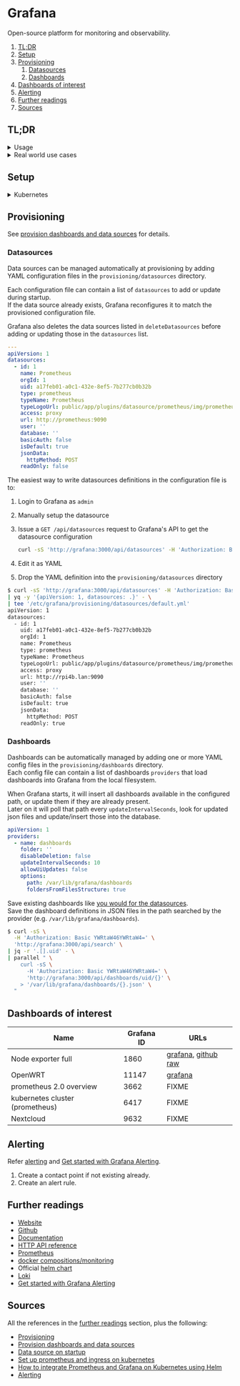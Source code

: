 # Grafana

Open-source platform for monitoring and observability.

1. [TL;DR](#tldr)
1. [Setup](#setup)
1. [Provisioning](#provisioning)
   1. [Datasources](#datasources)
   1. [Dashboards](#dashboards)
1. [Dashboards of interest](#dashboards-of-interest)
1. [Alerting](#alerting)
1. [Further readings](#further-readings)
1. [Sources](#sources)

## TL;DR

<details>
  <summary>Usage</summary>

```sh
docker run -d --rm --name 'grafana-oss' -p '3000:3000' 'grafana/grafana-oss'
docker run -d --rm --name 'grafana-enterprise' -p '3000:3000' -ti -entrypoint 'bash' 'grafana/grafana-enterprise'
```

```plaintext
# Return health information
GET /api/health
```

</details>

<details>
  <summary>Real world use cases</summary>

```sh
# Export all existing dashboards by ID.
curl -sS \
  -H 'Authorization: Basic YWRtaW46YWRtaW4=' \
  'http://grafana:3000/api/search' \
| jq -r '.[].uid' - \
| parallel " \
    curl -sS \
      -H 'Authorization: Basic YWRtaW46YWRtaW4=' \
      'http://grafana:3000/api/dashboards/uid/{}' \
    > '{}.json' \
  "
```

</details>

## Setup

<details>
  <summary>Kubernetes</summary>

```sh
helm repo add 'grafana' 'https://grafana.github.io/helm-charts'
helm -n 'monitoring' upgrade -i --create-namespace --set adminPassword='abc0123' 'grafana' 'grafana/grafana'

helm -n 'monitoring' upgrade -i --create-namespace --repo 'https://grafana.github.io/helm-charts' 'grafana' 'grafana'
```

Access components:

| Component | From within the cluster                   |
| --------- | ----------------------------------------- |
| Server    | `grafana.monitoring.svc.cluster.local:80` |

```sh
# Access the server
kubectl -n 'monitoring' get secret 'grafana' -o jsonpath='{.data.admin-password}' | base64 --decode
kubectl -n 'monitoring' get pods -l 'app.kubernetes.io/name=grafana,app.kubernetes.io/instance=grafana' \
  -o jsonpath='{.items[0].metadata.name}' \
| xargs -I '%%' kubectl -n 'monitoring' port-forward "%%" '3000'
```

Clean up:

```sh
helm -n 'monitoring' delete 'grafana'
kubectl delete namespace --ignore-not-found 'monitoring'
```

Access Prometheus instances in the same namespace using `http://prometheus-server`

</details>

## Provisioning

See [provision dashboards and data sources] for details.

### Datasources

Data sources can be managed automatically at provisioning by adding YAML configuration files in the
`provisioning/datasources` directory.

Each configuration file can contain a list of `datasources` to add or update during startup.<br/>
If the data source already exists, Grafana reconfigures it to match the provisioned configuration file.

Grafana also deletes the data sources listed in `deleteDatasources` before adding or updating those in the `datasources`
list.

```yml
---
apiVersion: 1
datasources:
  - id: 1
    name: Prometheus
    orgId: 1
    uid: a17feb01-a0c1-432e-8ef5-7b277cb0b32b
    type: prometheus
    typeName: Prometheus
    typeLogoUrl: public/app/plugins/datasource/prometheus/img/prometheus_logo.svg
    access: proxy
    url: http://prometheus:9090
    user: ''
    database: ''
    basicAuth: false
    isDefault: true
    jsonData:
      httpMethod: POST
    readOnly: false
```

The easiest way to write datasources definitions in the configuration file is to:

1. Login to Grafana as `admin`
1. Manually setup the datasource
1. Issue a `GET /api/datasources` request to Grafana's API to get the datasource configuration

   ```sh
   curl -sS 'http://grafana:3000/api/datasources' -H 'Authorization: Basic YWRtaW46YWRtaW4='
   ```

1. Edit it as YAML
1. Drop the YAML definition into the `provisioning/datasources` directory

```sh
$ curl -sS 'http://grafana:3000/api/datasources' -H 'Authorization: Basic YWRtaW46YWRtaW4=' \
| yq -y '{apiVersion: 1, datasources: .}' - \
| tee '/etc/grafana/provisioning/datasources/default.yml'
apiVersion: 1
datasources:
  - id: 1
    uid: a17feb01-a0c1-432e-8ef5-7b277cb0b32b
    orgId: 1
    name: Prometheus
    type: prometheus
    typeName: Prometheus
    typeLogoUrl: public/app/plugins/datasource/prometheus/img/prometheus_logo.svg
    access: proxy
    url: http://rpi4b.lan:9090
    user: ''
    database: ''
    basicAuth: false
    isDefault: true
    jsonData:
      httpMethod: POST
    readOnly: true
```

### Dashboards

Dashboards can be automatically managed by adding one or more YAML config files in the `provisioning/dashboards`
directory.<br/>
Each config file can contain a list of dashboards `providers` that load dashboards into Grafana from the local
filesystem.

When Grafana starts, it will insert all dashboards available in the configured path, or update them if they are already
present.<br/>
Later on it will poll that path every `updateIntervalSeconds`, look for updated json files and update/insert those into
the database.

```yml
apiVersion: 1
providers:
  - name: dashboards
    folder: ''
    disableDeletion: false
    updateIntervalSeconds: 10
    allowUiUpdates: false
    options:
      path: /var/lib/grafana/dashboards
      foldersFromFilesStructure: true
```

Save existing dashboards like [you would for the datasources][datasources provisioning].<br/>
Save the dashboard definitions in JSON files in the path searched by the provider (e.g. `/var/lib/grafana/dashboards`).

```sh
$ curl -sS \
  -H 'Authorization: Basic YWRtaW46YWRtaW4=' \
  'http://grafana:3000/api/search' \
| jq -r '.[].uid' - \
| parallel " \
    curl -sS \
      -H 'Authorization: Basic YWRtaW46YWRtaW4=' \
      'http://grafana:3000/api/dashboards/uid/{}' \
    > '/var/lib/grafana/dashboards/{}.json' \
  "
```

## Dashboards of interest

| Name                            | Grafana ID | URLs                                                                                                                                                                                           |
| ------------------------------- | ---------- | ---------------------------------------------------------------------------------------------------------------------------------------------------------------------------------------------- |
| Node exporter full              | 1860       | [grafana](https://grafana.com/grafana/dashboards/1860-node-exporter-full/), [github raw](https://raw.githubusercontent.com/rfmoz/grafana-dashboards/master/prometheus/node-exporter-full.json) |
| OpenWRT                         | 11147      | [grafana](https://grafana.com/grafana/dashboards/11147-openwrt/)                                                                                                                               |
| prometheus 2.0 overview         | 3662       | FIXME                                                                                                                                                                                          |
| kubernetes cluster (prometheus) | 6417       | FIXME                                                                                                                                                                                          |
| Nextcloud                       | 9632       | FIXME                                                                                                                                                                                          |

## Alerting

Refer [alerting] and [Get started with Grafana Alerting].

1. Create a contact point if not existing already.
1. Create an alert rule.

## Further readings

- [Website]
- [Github]
- [Documentation]
- [HTTP API reference]
- [Prometheus]
- [docker compositions/monitoring]
- Official [helm chart]
- [Loki]
- [Get started with Grafana Alerting]

## Sources

All the references in the [further readings] section, plus the following:

- [Provisioning]
- [Provision dashboards and data sources]
- [Data source on startup]
- [Set up prometheus and ingress on kubernetes]
- [How to integrate Prometheus and Grafana on Kubernetes using Helm]
- [Alerting]

<!--
  Reference
  ═╬═Time══
  -->

<!-- In-article sections -->
[datasources provisioning]: #datasources
[further readings]: #further-readings

<!-- Knowledge base -->
[loki]: loki.md
[prometheus]: prometheus/README.md

<!-- Files -->
[docker compositions/monitoring]: ../docker%20compositions/monitoring/README.md

<!-- Upstream -->
[alerting]: https://grafana.com/docs/grafana/latest/alerting/
[data source on startup]: https://community.grafana.com/t/data-source-on-startup/8618/2
[documentation]: https://grafana.com/docs/grafana/latest/
[get started with grafana alerting]: https://grafana.com/tutorials/alerting-get-started/
[github]: https://github.com/grafana/grafana
[helm chart]: https://github.com/grafana/helm-charts/tree/main/charts/grafana
[http api reference]: https://grafana.com/docs/grafana/latest/developers/http_api/
[provision dashboards and data sources]: https://grafana.com/tutorials/provision-dashboards-and-data-sources/
[provisioning]: https://grafana.com/docs/grafana/latest/administration/provisioning/
[website]: https://grafana.com

<!-- Others -->
[how to integrate prometheus and grafana on kubernetes using helm]: https://semaphoreci.com/blog/prometheus-grafana-kubernetes-helm
[set up prometheus and ingress on kubernetes]: https://blog.gojekengineering.com/diy-how-to-set-up-prometheus-and-ingress-on-kubernetes-d395248e2ba
